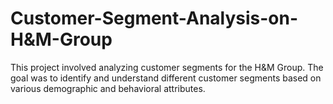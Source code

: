 # Customer-Segment-Analysis-on-H&M-Group
This project involved analyzing customer segments for the H&amp;M Group. The goal was to identify and understand different customer segments based on various demographic and behavioral attributes.
